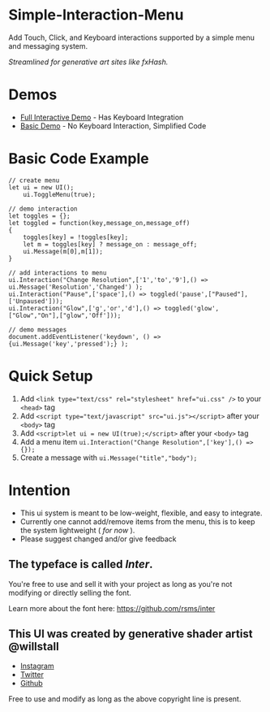 # Simple-Interaction-Menu
Add Touch, Click, and Keyboard interactions supported by a simple menu and messaging system.

*Streamlined for generative art sites like fxHash.*

# Demos
* [Full Interactive Demo](https://willstall.github.io/Simple-Interaction-Menu/) - Has Keyboard Integration
* [Basic Demo](https://willstall.github.io/Simple-Interaction-Menu/simple.html) - No Keyboard Interaction, Simplified Code

# Basic Code Example
```
// create menu
let ui = new UI();      
    ui.ToggleMenu(true);

// demo interaction
let toggles = {};
let toggled = function(key,message_on,message_off)
{
    toggles[key] = !toggles[key];
    let m = toggles[key] ? message_on : message_off;
    ui.Message(m[0],m[1]);
}

// add interactions to menu
ui.Interaction("Change Resolution",['1','to','9'],() => ui.Message('Resolution','Changed') );
ui.Interaction("Pause",['space'],() => toggled('pause',["Paused"],['Unpaused']));
ui.Interaction("Glow",['g','or','d'],() => toggled('glow',["Glow","On"],["glow",'Off']));

// demo messages
document.addEventListener('keydown', () => {ui.Message('key','pressed');} );
```

# Quick Setup
1) Add `<link type="text/css" rel="stylesheet" href="ui.css" />` to your `<head>` tag
2) Add `<script type="text/javascript" src="ui.js"></script>` after your `<body>` tag
3) Add `<script>let ui = new UI(true);</script>` after your `<body>` tag
4) Add a menu item `ui.Interaction("Change Resolution",['key'],() => {});`
5) Create a message with `ui.Message("title","body");`

# Intention
- This ui system is meant to be low-weight, flexible, and easy to integrate.
- Currently one cannot add/remove items from the menu, this is to keep the system lightweight ( *for now* ).
- Please suggest changed and/or give feedback

## The typeface is called *Inter*.

You're free to use and sell it with your project as long as you're not modifying or directly selling the font.

Learn more about the font here: https://github.com/rsms/inter

## This UI was created by generative shader artist @willstall
* [Instagram](https://www.instagram.com/willstall/)
* [Twitter](https://twitter.com/willstall)
* [Github](https://github.com/willstall)
            
Free to use and modify as long as the above copyright line is present.
